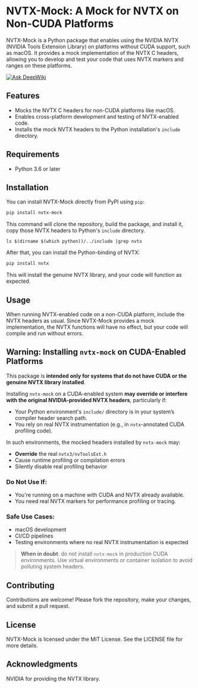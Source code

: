 # NVTX-Mock: A Mock for NVTX on Non-CUDA Platforms

NVTX-Mock is a Python package that enables using the NVIDIA NVTX (NVIDIA Tools Extension Library) on platforms without CUDA support, such as macOS. It provides a mock implementation of the NVTX C headers, allowing you to develop and test your code that uses NVTX markers and ranges on these platforms.

[![Ask DeepWiki](https://deepwiki.com/badge.svg)](https://deepwiki.com/YaoYinYing/nvtx-mock)

## Features

- Mocks the NVTX C headers for non-CUDA platforms like macOS.
- Enables cross-platform development and testing of NVTX-enabled code.
- Installs the mock NVTX headers to the Python installation's `include` directory.

## Requirements

- Python 3.6 or later

## Installation

You can install NVTX-Mock directly from PyPI using `pip`:
```sh
pip install nvtx-mock
```
This command will clone the repository, build the package, and install it, copy those NVTX headers to Python's `include` directory.
```shell
ls $(dirname $(which python))/../include |grep nvtx
```

After that, you can install the Python-binding of NVTX:
```sh
pip install nvtx
```
This will install the genuine NVTX library, and your code will function as expected.

## Usage
When running NVTX-enabled code on a non-CUDA platform, include the NVTX headers as usual.
Since NVTX-Mock provides a mock implementation, the NVTX functions will have no effect, but your code will compile and run without errors.

## Warning: Installing `nvtx-mock` on CUDA-Enabled Platforms

This package is **intended only for systems that do not have CUDA or the genuine NVTX library installed**.

Installing `nvtx-mock` on a CUDA-enabled system **may override or interfere with the original NVIDIA-provided NVTX headers**, particularly if:

- Your Python environment's `include/` directory is in your system’s compiler header search path.
- You rely on real NVTX instrumentation (e.g., in `nvtx`-annotated CUDA profiling code).

In such environments, the mocked headers installed by `nvtx-mock` may:
- **Override** the real `nvtx3/nvToolsExt.h`
- Cause runtime profiling or compilation errors
- Silently disable real profiling behavior

### Do Not Use If:
- You're running on a machine with CUDA and NVTX already available.
- You need real NVTX markers for performance profiling or tracing.

### Safe Use Cases:
- macOS development
- CI/CD pipelines
- Testing environments where no real NVTX instrumentation is expected

> **When in doubt**: do not install `nvtx-mock` in production CUDA environments. Use virtual environments or container isolation to avoid polluting system headers.


## Contributing
Contributions are welcome! Please fork the repository, make your changes, and submit a pull request.

## License
NVTX-Mock is licensed under the MIT License. See the LICENSE file for more details.

## Acknowledgments
NVIDIA for providing the NVTX library.
